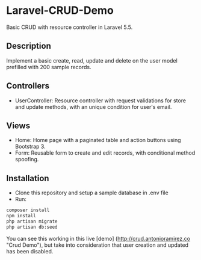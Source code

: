 # Laravel-CRUD-Demo
Basic CRUD with resource controller in Laravel 5.5.
## Description

Implement a basic create, read, update and delete on the user model prefilled with 200 sample records.

## Controllers

* UserController: Resource controller with request validations for store and update methods, with an unique condition for user's email.   

## Views

* Home: Home page with a paginated table and action buttons using Bootstrap 3.
* Form: Reusable form to create and edit records, with conditional method spoofing.
  

## Installation

* Clone this repository and setup a sample database in .env file
* Run:

```bash
composer install
npm install
php artisan migrate
php artisan db:seed
```
You can see this working in this live [demo] (http://crud.antonioramirez.co "Crud Demo"), but take into consideration that user creation and updated has been disabled.



